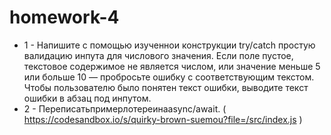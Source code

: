 ﻿# homework-4

- 1 - Напишите с помощью изученнои конструкции try/catch простую валидацию инпута для числового значения.
      Если поле пустое, текстовое содержимое не является числом, или значение меньше 5 или больше 10 — пробросьте ошибку с соответствующим текстом.
      Чтобы пользователю было понятен текст ошибки, выводите текст ошибки в абзац под инпутом.
- 2 - Переписатьпримерлотереинаasync/await. ( https://codesandbox.io/s/quirky-brown-suemou?file=/src/index.js )
